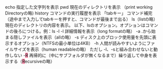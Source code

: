 echo 指定した文字列を表示
pwd 現在のディレクトリを表示 （print working Directoryの略)
history コマンドの実行履歴を表示
「tabキー」 コマンド補完（途中まで入力してtabキーを押すと、コマンドが最後まで出る）
ls（listの略）現在のディレクトリの内容を表示。
以下、lsのオプション。オプションはコマンドの後ろにつける。例：ls -l
-l  詳細情報を表示（long formatの略）
-a .から始まる隠しファイルを表示（allの略）
-s ディスク上のブロック使用量を先頭に表示するオプション（NTFSの最小単位は4KB）
-h 人間が読みやすいようにファイルサイズを表示（human readableの略）
  ただし -l、-sと組み合わせないと動作しない
-<mark style="background: #FF5582A6;">R</mark> 再帰的に（中にサブフォルダが無くなるまで）繰り返して中身を表示する（<mark style="background: #FF5582A6;">R</mark>ecursiveの略）

